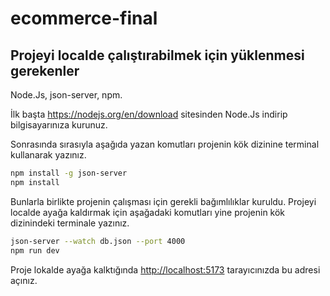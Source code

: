 # ecommerce-final

## Projeyi localde çalıştırabilmek için yüklenmesi gerekenler

  Node.Js, json-server, npm.

  İlk başta https://nodejs.org/en/download sitesinden Node.Js indirip bilgisayarınıza kurunuz.

  Sonrasında sırasıyla aşağıda yazan komutları projenin kök dizinine terminal kullanarak yazınız.
  
```bash
npm install -g json-server
npm install
```

  Bunlarla birlikte projenin çalışması için gerekli bağımlılıklar kuruldu. Projeyi localde ayağa kaldırmak için aşağadaki komutları yine projenin kök dizinindeki terminale yazınız.

```bash
json-server --watch db.json --port 4000
npm run dev
```

Proje lokalde ayağa kalktığında [http://localhost:5173](http://localhost:5173) tarayıcınızda bu adresi açınız.
